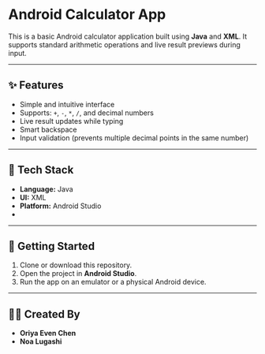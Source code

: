 # Android Calculator App

This is a basic Android calculator application built using **Java** and **XML**. It supports standard arithmetic operations and live result previews during input.

---

## ✨ Features

- Simple and intuitive interface  
- Supports: `+`, `-`, `*`, `/`, and decimal numbers  
- Live result updates while typing  
- Smart backspace  
- Input validation (prevents multiple decimal points in the same number)

---

## 🧱 Tech Stack

- **Language:** Java  
- **UI:** XML  
- **Platform:** Android Studio
- 
---

## 🚀 Getting Started

1. Clone or download this repository.
2. Open the project in **Android Studio**.
3. Run the app on an emulator or a physical Android device.

---

## 👩‍💻 Created By

- **Oriya Even Chen**
- **Noa Lugashi**
